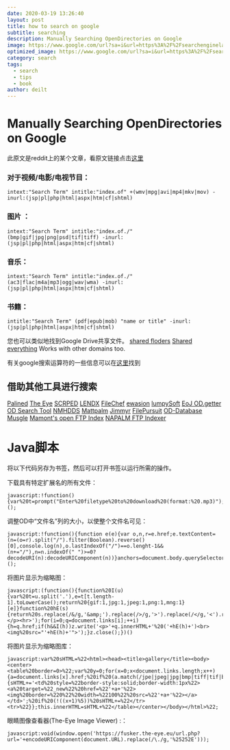 ```yaml
---
date: 2020-03-19 13:26:40
layout: post
title: how to search on google 
subtitle: searching 
description: Manually Searching OpenDirectories on Google
image: https://www.google.com/url?sa=i&url=https%3A%2F%2Fsearchengineland.com%2Fgoogle-patent-question-answering-using-entity-references-unstructured-data-267273&psig=AOvVaw3K4JTrmRyni6ZNxVSd3stF&ust=1584864011333000&source=images&cd=vfe&ved=0CAIQjRxqFwoTCJDQ092Mq-gCFQAAAAAdAAAAABAN
optimized_image: https://www.google.com/url?sa=i&url=https%3A%2F%2Fsearchengineland.com%2Fgoogle-patent-question-answering-using-entity-references-unstructured-data-267273&psig=AOvVaw0nT0jr3tkkhY5Mk19oLK9d&ust=1584864094997000&source=images&cd=vfe&ved=0CAIQjRxqFwoTCIC44fyMq-gCFQAAAAAdAAAAABAD
category: search
tags:
  - search
  - tips
  - book
author: deilt
---
```


# Manually Searching OpenDirectories on Google

此原文是reddit上的某个文章，看原文链接点击[这里](https://www.reddit.com/r/opendirectories/comments/933pzm/all_resources_i_know_related_to_open_directories/)

### 对于视频/电影/电视节目：

```
intext:"Search Term" intitle:"index.of" +(wmv|mpg|avi|mp4|mkv|mov) -inurl:(jsp|pl|php|html|aspx|htm|cf|shtml)
```

### 图片 ：

```
intext:"Search Term" intitle:"index.of./" (bmp|gif|jpg|png|psd|tif|tiff) -inurl:(jsp|pl|php|html|aspx|htm|cf|shtml)
```

### 音乐：

```
intext:"Search Term" intitle:"index.of./" (ac3|flac|m4a|mp3|ogg|wav|wma) -inurl:(jsp|pl|php|html|aspx|htm|cf|shtml)
```

### 书籍：

```
intitle:"Search Term" (pdf|epub|mob) "name or title" -inurl:(jsp|pl|php|html|aspx|htm|cf|shtml)
```

您也可以类似地找到Google Drive共享文件。
[shared floders](https://www.google.com/search?q=site%3Adrive.google.com+%2B%22drive%2Ffolders%22)
[Shared everything](https://www.google.com/search?q=site%3Adrive.google.com)
Works with other domains too.

有关google搜索运算符的一些信息可以在[这里](https://web.archive.org/web/20180729112702/https://moz.com/learn/seo/search-operators)找到

## 借助其他工具进行搜索
[Palined](http://palined.com/search/)
[The Eye](https://cgs.the-eye.eu/)
[SCRPED](http://scrped.com/)
[LENDX](http://lendx.org/)
[FileChef](http://www.filechef.com/)
[ewasion](https://ewasion.github.io/opendirectory-finder/)
[lumpySoft](https://lumpysoft.com/)
[EoJ OD.getter](https://www.eyeofjustice.com/od/)
[OD Search Tool](https://opendirsearch.abifog.com/)
[NMHDDS](https://doyou.needmorehdd.space/)
[Mattpalm](https://mattpalm.com/search/)
[Jimmyr](http://www.jimmyr.com/mp3_search.php)
[FilePursuit](https://filepursuit.com/)
[OD-Database](https://od-db.the-eye.eu/)
[Musgle](http://musgle.com/)
[Mamont's open FTP Index](http://www.mmnt.net/)
[NAPALM FTP Indexer](https://www.searchftps.net/)


# Java脚本
将以下代码另存为书签，然后可以打开书签以运行所需的操作。

下载具有特定扩展名的所有文件：

```
javascript:!function(){var%20t=prompt("Enter%20filetype%20to%20download%20(format:%20.mp3)");if(null!==t)for(var%20e=document.querySelectorAll('[href$="'+t+'"]'),o=0;o<e.length;o++)e[o].setAttribute("download",""),e[o].click();else%20alert("No%20format")}();
```

调整OD中“文件名”列的大小，以使整个文件名可见：

```
javascript:!function(){function e(e){var o,n,r=e.href;e.textContent=(n=(o=r).split("/").filter(Boolean).reverse()[0],console.log(n),o.lastIndexOf("/")==o.lenght-1&&(n+="/"),n=n.indexOf(" ")>=0?decodeURI(n):decodeURIComponent(n))}anchors=document.body.querySelectorAll("a"),anchors=Array.from(anchors).slice(1),anchors.map(e)}();
```

将图片显示为缩略图：

```
javascript:(function(){function%20I(u){var%20t=u.split('.'),e=t[t.length-1].toLowerCase();return%20{gif:1,jpg:1,jpeg:1,png:1,mng:1}[e]}function%20hE(s){return%20s.replace(/&/g,'&amp;').replace(/>/g,'>').replace(/</g,'<').replace(/"/g,'&quot;');}var%20q,h,i,z=open().document;z.write('<p>Images%20linked%20to%20by%20'+hE(location.href)+':</p><hr>');for(i=0;q=document.links[i];++i){h=q.href;if(h&&I(h))z.write('<p>'+q.innerHTML+'%20('+hE(h)+')<br><img%20src="'+hE(h)+'">');}z.close();})()
```

将图片显示为缩略图库：

```
javascript:var%20sHTML=%22<html><head><title>gallery</title><body><center><table%20border=0>%22;var%20y=0;for(x=0;x<document.links.length;x++){a=document.links[x].href;%20if%20(a.match(/jpe|jpeg|jpg|bmp|tiff|tif|bmp|gif|png/i)){sHTML+='<td%20style=%22border-style:solid;border-width:1px%22><a%20target=%22_new%22%20href=%22'+a+'%22><img%20border=%220%22%20width=%22100%22%20src=%22'+a+'%22></a></td>';%20if%20(!((x+1)%5))%20sHTML+=%22</tr><tr>%22}};this.innerHTML=sHTML+%22</table></center></body></html>%22;
```

眼睛图像查看器(The-Eye Image Viewer) :：

```
javascript:void(window.open('https://fusker.the-eye.eu/url.php?url='+encodeURIComponent(document.URL).replace(/\./g,'%25252E')));
```